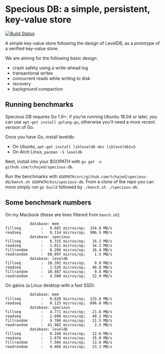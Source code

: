 # Specious DB: a simple, persistent, key-value store

[![Build Status](https://travis-ci.org/tchajed/specious-db.svg?branch=master)](https://travis-ci.org/tchajed/specious-db)

A simple key-value store following the design of LevelDB, as a prototype of a verified key-value store.

We are aiming for the following basic design:
- crash safety using a write-ahead log
- transactional writes
- concurrent reads while writing to disk
- recovery
- background compaction

## Running benchmarks

Specious DB requires Go 1.9+; if you're running Ubuntu 18.04 or later, you can use `apt-get install golang-go`, otherwise you'll need a more recent version of Go.

Once you have Go, install leveldb:
- On Ubuntu, `apt-get install libleveldb-dev libleveldb1v5`
- On Arch Linux, `pacman -S leveldb`

Next, install into your $GOPATH with `go get -u github.com/tchajed/specious-db`.

Run the benchmarks with `$GOPATH/src/github.com/tchajed/specious-db/bench.sh $GOPATH/bin/specious-db`. From a clone of the repo you can more simply run `go build` followed by `./bench.sh ./specious-db`.

## Some benchmark numbers

On my Macbook (these are lines filtered from `bench.sh`):

```
           database: mem
fillseq         :   0.665 micros/op;  154.8 MB/s
readseq         :   0.114 micros/op;  906.5 MB/s
           database: specious
fillseq         :   6.315 micros/op;   16.3 MB/s
readseq         :   3.011 micros/op;   34.2 MB/s
fillrandom      :   6.289 micros/op;   16.4 MB/s
readrandom      :  68.097 micros/op;    1.5 MB/s
           database: leveldb
fillseq         :  10.392 micros/op;    9.9 MB/s
readseq         :   2.526 micros/op;   40.8 MB/s
fillrandom      :  10.487 micros/op;    9.8 MB/s
readrandom      :   4.500 micros/op;   22.9 MB/s
```

On galois (a Linux desktop with a fast SSD):

```
           database: mem
fillseq         :   0.820 micros/op;  125.6 MB/s
readseq         :   0.115 micros/op;  896.6 MB/s
           database: specious
fillseq         :   4.771 micros/op;   21.6 MB/s
readseq         :   2.098 micros/op;   49.1 MB/s
fillrandom      :   4.786 micros/op;   21.5 MB/s
readrandom      :  41.982 micros/op;    2.5 MB/s
           database: leveldb
fillseq         :   8.168 micros/op;   12.6 MB/s
readseq         :   2.878 micros/op;   35.8 MB/s
fillrandom      :   7.584 micros/op;   13.6 MB/s
readrandom      :   4.460 micros/op;   23.1 MB/s
```
